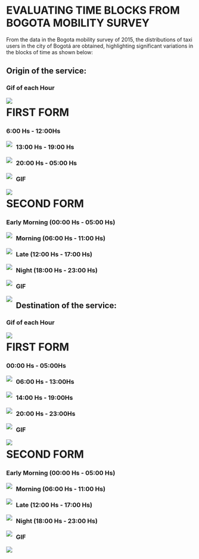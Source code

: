 # EVALUATING TIME BLOCKS FROM BOGOTA MOBILITY SURVEY

From the data in the Bogota mobility survey of 2015, the distributions of taxi users in the city of Bogotá are obtained, highlighting significant variations in the blocks of time as shown below:

## Origin of the service:

### Gif of each Hour

<img src='./imgs/Bivariate graphs/Per hour/Origin/GIF_ORI.png'
     style="float: left; margin-right: 10px;" />

# FIRST FORM

### 6:00 Hs - 12:00Hs

<img src='./imgs/Bivariate graphs/Other/Origin/6_12.png'
     style="float: left; margin-right: 10px;" />

### 13:00 Hs - 19:00 Hs

<img src='./imgs/Bivariate graphs/Other/Origin/13_19.png'
     style="float: left; margin-right: 10px;" />

### 20:00 Hs - 05:00 Hs

<img src='./imgs/Bivariate graphs/Other/Origin/20_5.png'
     style="float: left; margin-right: 10px;" />

### GIF

<img src='./imgs/Bivariate graphs/Other/Origin/GIF_ORI.png'
     style="float: left; margin-right: 10px;" />


# SECOND FORM

### Early Morning (00:00 Hs - 05:00 Hs)

<img src=".\imgs\Bivariate graphs\Time Blocks\Origin\early_morning.png"
     style="float: left; margin-right: 10px;" />

### Morning (06:00 Hs - 11:00 Hs)

<img src=".\imgs\Bivariate graphs\Time Blocks\Origin\morning.png"
	 style="float: left; margin-right: 10px;" />

### Late (12:00 Hs - 17:00 Hs)

<img src=".\imgs\Bivariate graphs\Time Blocks\Origin\late.png"
     style="float: left; margin-right: 10px;" />

### Night (18:00 Hs - 23:00 Hs)

<img src=".\imgs\Bivariate graphs\Time Blocks\Origin\night.png"
     style="float: left; margin-right: 10px;" />

### GIF

<img src=".\imgs\Bivariate graphs\Time Blocks\Origin\animTimeORI.png"
     style="float: left; margin-right: 10px;" />

## Destination of the service:

### Gif of each Hour

<img src='./imgs/Bivariate graphs/Per hour/Arrive/GIF_ARR.png'
     style="float: left; margin-right: 10px;" />

# FIRST FORM

### 00:00 Hs - 05:00Hs

<img src='./imgs/Bivariate graphs/Other/Arrive/0_5.png'
     style="float: left; margin-right: 10px;" />

### 06:00 Hs - 13:00Hs

<img src='./imgs/Bivariate graphs/Other/Arrive/6_13.png'
     style="float: left; margin-right: 10px;" />

### 14:00 Hs - 19:00Hs

<img src='./imgs/Bivariate graphs/Other/Arrive/14_19.png'
     style="float: left; margin-right: 10px;" />

### 20:00 Hs - 23:00Hs

<img src='./imgs/Bivariate graphs/Other/Arrive/20_23.png'
     style="float: left; margin-right: 10px;" />

### GIF

<img src='./imgs/Bivariate graphs/Other/Arrive/GIF_Arr.png'
     style="float: left; margin-right: 10px;" />


# SECOND FORM

### Early Morning (00:00 Hs - 05:00 Hs)

<img src=".\imgs\Bivariate graphs\Time Blocks\Arrive\early_morning.png"
     style="float: left; margin-right: 10px;" />

### Morning (06:00 Hs - 11:00 Hs)

<img src=".\imgs\Bivariate graphs\Time Blocks\Arrive\morning.png"
     style="float: left; margin-right: 10px;" />

### Late (12:00 Hs - 17:00 Hs)

<img src=".\imgs\Bivariate graphs\Time Blocks\Arrive\late.png"
     style="float: left; margin-right: 10px;" />

### Night (18:00 Hs - 23:00 Hs)

<img src=".\imgs\Bivariate graphs\Time Blocks\Arrive\night.png"
     style="float: left; margin-right: 10px;" />

### GIF

<img src=".\imgs\Bivariate graphs\Time Blocks\Arrive\animTimeARR.png"
     style="float: left; margin-right: 10px;" />

